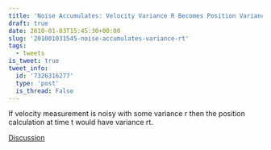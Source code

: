 ```yaml
---
title: 'Noise Accumulates: Velocity Variance R Becomes Position Variance RT'
draft: true
date: 2010-01-03T15:45:30+00:00
slug: '201001031545-noise-accumulates-variance-rt'
tags:
  - tweets
is_tweet: true
tweet_info:
  id: '7326316277'
  type: 'post'
  is_thread: False
---
```




If velocity measurement is noisy with some variance r then the position calculation at time t would have variance rt.

[Discussion](https://x.com/sytelus/status/7326316277)

